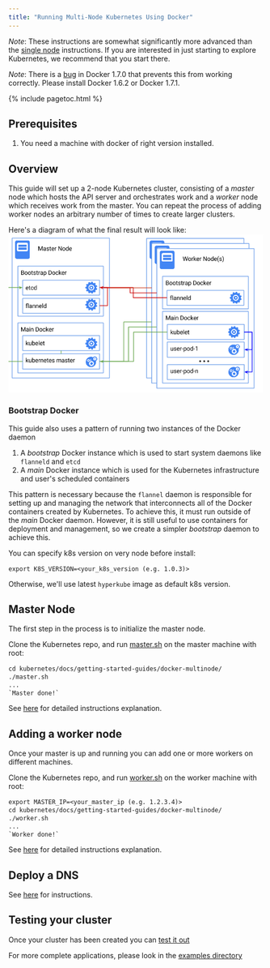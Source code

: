 ```yaml
---
title: "Running Multi-Node Kubernetes Using Docker"
---
```


_Note_:
These instructions are somewhat significantly more advanced than the [single node](docker) instructions.  If you are
interested in just starting to explore Kubernetes, we recommend that you start there.

_Note_:
There is a [bug](https://github.com/docker/docker/issues/14106) in Docker 1.7.0 that prevents this from working correctly.
Please install Docker 1.6.2 or Docker 1.7.1.

{% include pagetoc.html %}

## Prerequisites

1. You need a machine with docker of right version installed.

## Overview

This guide will set up a 2-node Kubernetes cluster, consisting of a _master_ node which hosts the API server and orchestrates work
and a _worker_ node which receives work from the master.  You can repeat the process of adding worker nodes an arbitrary number of
times to create larger clusters.

Here's a diagram of what the final result will look like:
![Kubernetes Single Node on Docker](/images/docs/k8s-docker.png)

### Bootstrap Docker

This guide also uses a pattern of running two instances of the Docker daemon
   1) A _bootstrap_ Docker instance which is used to start system daemons like `flanneld` and `etcd`
   2) A _main_ Docker instance which is used for the Kubernetes infrastructure and user's scheduled containers

This pattern is necessary because the `flannel` daemon is responsible for setting up and managing the network that interconnects
all of the Docker containers created by Kubernetes.  To achieve this, it must run outside of the _main_ Docker daemon.  However,
it is still useful to use containers for deployment and management, so we create a simpler _bootstrap_ daemon to achieve this.

You can specify k8s version on very node before install:

```shell
export K8S_VERSION=<your_k8s_version (e.g. 1.0.3)>
```

Otherwise, we'll use latest `hyperkube` image as default k8s version.

## Master Node

The first step in the process is to initialize the master node.

Clone the Kubernetes repo, and run [master.sh](/{{page.version}}/docs/getting-started-guides/docker-multinode/master.sh) on the master machine with root:

```shell
cd kubernetes/docs/getting-started-guides/docker-multinode/
./master.sh
...
`Master done!`
```

See [here](/{{page.version}}/docs/getting-started-guides/docker-multinode/master) for detailed instructions explanation.

## Adding a worker node

Once your master is up and running you can add one or more workers on different machines.

Clone the Kubernetes repo, and run [worker.sh](/{{page.version}}/docs/getting-started-guides/docker-multinode/worker.sh) on the worker machine with root:

```shell
export MASTER_IP=<your_master_ip (e.g. 1.2.3.4)>
cd kubernetes/docs/getting-started-guides/docker-multinode/
./worker.sh
...
`Worker done!`
````

See [here](/{{page.version}}/docs/getting-started-guides/docker-multinode/worker) for detailed instructions explanation.

## Deploy a DNS

See [here](/{{page.version}}/docs/getting-started-guides/docker-multinode/deployDNS) for instructions.

## Testing your cluster

Once your cluster has been created you can [test it out](/{{page.version}}/docs/getting-started-guides/docker-multinode/testing)

For more complete applications, please look in the [examples directory](https://github.com/kubernetes/kubernetes/tree/master/examples/)